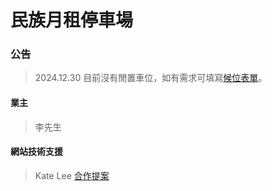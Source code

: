 # 民族月租停車場

###  公告

> 2024.12.30
> 目前沒有閒置車位，如有需求可填寫[候位表單](https://docs.google.com/forms/d/e/1FAIpQLScZLgsSwgCKuPQ2KPBjmJinT3hXX3n_u1RZKxrEWJFaCZ5cHw/viewform?usp=dialog)。
<!-- > 目前有停車位，請手機聯絡 [0933137403](tel:+886-933137403)。 -->

####  業主

> 李先生

####  網站技術支援

> Kate Lee
> [合作提案](https://docs.google.com/forms/d/e/1FAIpQLScnCco7L0aFPOhGaEfwvq-8HfiHJC_ttg67WBD24Z-2nokSSA/viewform?usp=dialog)